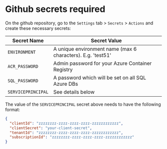 # Github secrets required

On the github repository, go to the `Settings` tab > `Secrets` > `Actions` and create these necessary secrets:

| Secret Name        | Secret Value                                                |
| ------------------ | ----------------------------------------------------------- |
| `ENVIRONMENT`      | A unique environment name (max 6 characters). E.g. 'test51' |
| `ACR_PASSWORD`     | Admin password for your Azure Container Registry            |
| `SQL_PASSWORD`     | A password which will be set on all SQL Azure DBs           |
| `SERVICEPRINCIPAL` | See details below                                           |

The value of the `SERVICEPRINCIPAL` secret above needs to have the following format:

```json
{
  "clientId": "zzzzzzzz-zzzz-zzzz-zzzz-zzzzzzzzzzzz",
  "clientSecret": "your-client-secret",
  "tenantId": "zzzzzzzz-zzzz-zzzz-zzzz-zzzzzzzzzzzz",
  "subscriptionId": "zzzzzzzz-zzzz-zzzz-zzzz-zzzzzzzzzzzz"
}
```
